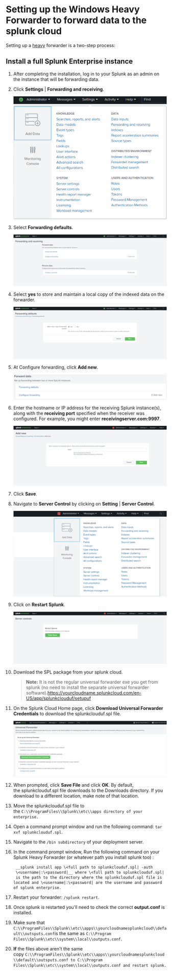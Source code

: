[title]: # (Setting up the Windows Heavy Forwarder)
[tags]: # (heavy forwarder)
[priority]: # (103)
# Setting up the Windows Heavy Forwarder to forward data to the splunk cloud

Setting up a [heavy](https://docs.splunk.com/Splexicon:Heavyforwarder) forwarder is a two-step process:

## Install a full Splunk Enterprise instance

1. After completing the installation, log in to your Splunk as an admin on the instance that will be forwarding data.

1. Click __Settings__ | __Forwarding and receiving__.  

   ![Forwarding and receiving](images/0bf37bc88a3eded542f6d9d44debe8d9.png)
1. Select __Forwarding defaults__.  

   ![Forwarding defaults](images/2cedded6901a2663eb96cee040687f6b.png)
1. Select __yes__ to store and maintain a local copy of the indexed data on the forwarder.  

   ![forwarder](images/c52420ad8c5e8c0277ea68521edfd8bb.png)
1. At Configure forwarding, click __Add new__.  

   ![Add new](images/75efb64b461002a60cb5af8ae7538826.png)
1. Enter the hostname or IP address for the receiving Splunk instance(s), along with the __receiving port__ specified when the receiver was configured. For example, you might enter __receivingserver.com:9997__.

   ![receiving port](images/b3191d4f006d1a939df96df11662f808.png)
1. Click __Save__.
1. Navigate to __Server Control__ by clicking on __Setting__ | __Server Control__.

   ![Server Control](images/597fe5cf0589f315f512ad413cdd243c.png)
1. Click on __Restart Splunk__.

   ![Restart Splunk](images/2450155435e0e226193360d147bf9295.png)
1. Download the SPL package from your splunk cloud.

   >**Note:** It is not the regular universal forwarder exe you get from splunk (no need to install the separate universal forwarder software).<https://yourcloudname.splunkcloud.com/en-US/app/splunkclouduf/setupuf>

1. On the Splunk Cloud Home page, click __Download Universal Forwarder Credentials__ to download the splunkclouduf.spl file.

   ![Download Universal Forwarder Credentials](images/dcb781352a296f07430055d41dfefc5b.png)
1. When prompted, click __Save File__ and click __OK__. By default,
the splunkclouduf.spl file downloads to the Downloads directory. If you download to a different location, make note of that location.

1. Move the splunkclouduf.spl file to the `C:\\ProgramFiles\\Splunk\\etc\\apps directory of your enterprise.`
1. Open a command prompt window and run the following command:
`tar xvf splunkclouduf.spl`.

1. Navigate to the `/bin subdirectory` of your deployment server.

1. In the command prompt window, Run the following command on your Splunk Heavy Forwarder (or whatever path you install splunk too) :

   ```
    __splunk install app \<full path to splunkclouduf.spl| -auth
    \<username|:\<password|__ where \<full path to splunkclouduf.spl| is the path to the directory where the splunkclouduf.spl file is located and \<username|:\<password| are the username and password of splunk enterprise.

   ```

1. Restart your forwarder: `/splunk restart`.
1. Once splunk is restarted you'll need to check the correct __output.conf__ is installed.
1. Make sure that `C:\\ProgramFiles\\Splunk\\etc\\apps\\yourcloudnamesplunkcloud\\default\\outsputs.conf`is the same as `C:\\Program Files\\Splunk\\etc\\system\\local\\outputs.conf`.

1. __If__ the files above aren't the same copy `C:\\ProgramFiles\\Splunk\\etc\\apps\\yourcloudnamesplunkcloud\\default\\outsputs.conf to C:\\Program Files\\Splunk\\etc\\system\\local\\outputs.conf and restart splunk.`
